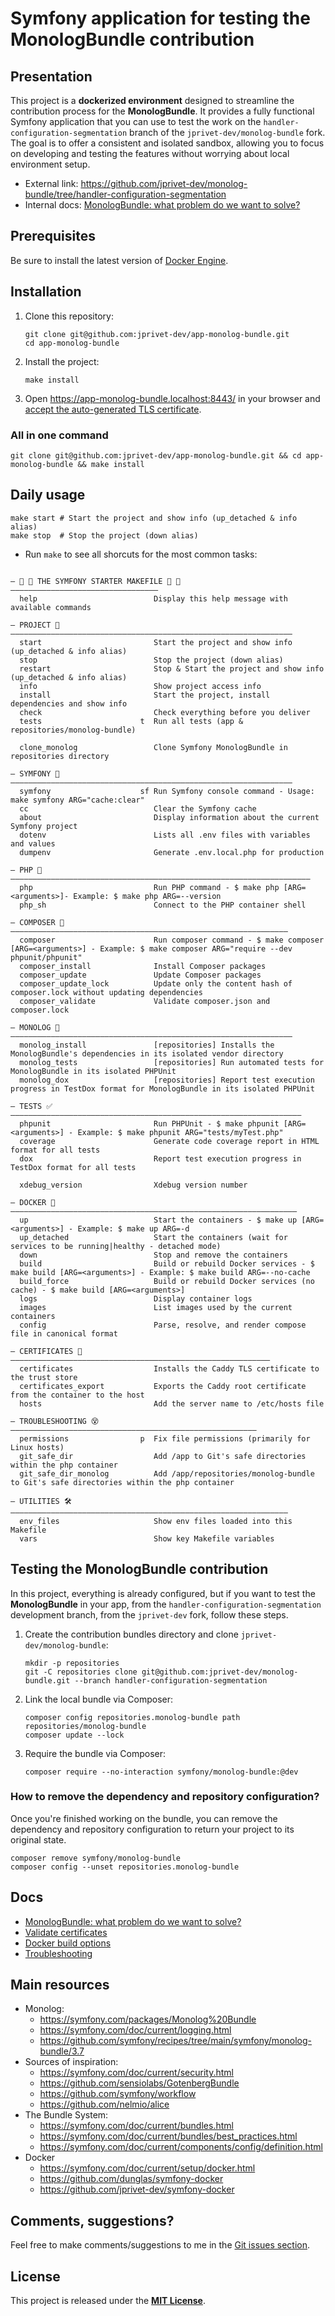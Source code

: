 # Symfony application for testing the MonologBundle contribution

## Presentation

This project is a **dockerized environment** designed to streamline the contribution process for the **MonologBundle**. It provides a fully functional Symfony application that you can use to test the work on the `handler-configuration-segmentation` branch of the `jprivet-dev/monolog-bundle` fork. The goal is to offer a consistent and isolated sandbox, allowing you to focus on developing and testing the features without worrying about local environment setup.

* External link: https://github.com/jprivet-dev/monolog-bundle/tree/handler-configuration-segmentation
* Internal docs: [MonologBundle: what problem do we want to solve?](docs/monolog.md)

## Prerequisites

Be sure to install the latest version of [Docker Engine](https://docs.docker.com/engine/install/).

## Installation

1. Clone this repository:

    ```shell
    git clone git@github.com:jprivet-dev/app-monolog-bundle.git
    cd app-monolog-bundle
    ```

2. Install the project:

    ```shell
    make install
    ```

3. Open https://app-monolog-bundle.localhost:8443/ in your browser and [accept the auto-generated TLS certificate](https://stackoverflow.com/a/15076602/1352334).

### All in one command

```shell
git clone git@github.com:jprivet-dev/app-monolog-bundle.git && cd app-monolog-bundle && make install
```

## Daily usage

```shell
make start # Start the project and show info (up_detached & info alias)
make stop  # Stop the project (down alias)
```

* Run `make` to see all shorcuts for the most common tasks:

<!-- MAKEFILE_COMMANDS_START -->

```

— 🐳 🎵 THE SYMFONY STARTER MAKEFILE 🎵 🐳 —————————————————————————————————
  help                          Display this help message with available commands

— PROJECT 🚀 ———————————————————————————————————————————————————————————————
  start                         Start the project and show info (up_detached & info alias)
  stop                          Stop the project (down alias)
  restart                       Stop & Start the project and show info (up_detached & info alias)
  info                          Show project access info
  install                       Start the project, install dependencies and show info
  check                         Check everything before you deliver
  tests                      t  Run all tests (app & repositories/monolog-bundle)

  clone_monolog                 Clone Symfony MonologBundle in repositories directory

— SYMFONY 🎵 ———————————————————————————————————————————————————————————————
  symfony                    sf Run Symfony console command - Usage: make symfony ARG="cache:clear"
  cc                            Clear the Symfony cache
  about                         Display information about the current Symfony project
  dotenv                        Lists all .env files with variables and values
  dumpenv                       Generate .env.local.php for production

— PHP 🐘 ———————————————————————————————————————————————————————————————————
  php                           Run PHP command - $ make php [ARG=<arguments>]- Example: $ make php ARG=--version
  php_sh                        Connect to the PHP container shell

— COMPOSER 🧙 ——————————————————————————————————————————————————————————————
  composer                      Run composer command - $ make composer [ARG=<arguments>] - Example: $ make composer ARG="require --dev phpunit/phpunit"
  composer_install              Install Composer packages
  composer_update               Update Composer packages
  composer_update_lock          Update only the content hash of composer.lock without updating dependencies
  composer_validate             Validate composer.json and composer.lock

— MONOLOG 📝 ———————————————————————————————————————————————————————————————
  monolog_install               [repositories] Installs the MonologBundle's dependencies in its isolated vendor directory
  monolog_tests                 [repositories] Run automated tests for MonologBundle in its isolated PHPUnit
  monolog_dox                   [repositories] Report test execution progress in TestDox format for MonologBundle in its isolated PHPUnit

— TESTS ✅ —————————————————————————————————————————————————————————————————
  phpunit                       Run PHPUnit - $ make phpunit [ARG=<arguments>] - Example: $ make phpunit ARG="tests/myTest.php"
  coverage                      Generate code coverage report in HTML format for all tests
  dox                           Report test execution progress in TestDox format for all tests

  xdebug_version                Xdebug version number

— DOCKER 🐳 ————————————————————————————————————————————————————————————————
  up                            Start the containers - $ make up [ARG=<arguments>] - Example: $ make up ARG=-d
  up_detached                   Start the containers (wait for services to be running|healthy - detached mode)
  down                          Stop and remove the containers
  build                         Build or rebuild Docker services - $ make build [ARG=<arguments>] - Example: $ make build ARG=--no-cache
  build_force                   Build or rebuild Docker services (no cache) - $ make build [ARG=<arguments>]
  logs                          Display container logs
  images                        List images used by the current containers
  config                        Parse, resolve, and render compose file in canonical format

— CERTIFICATES 🔐‍️ ——————————————————————————————————————————————————————————
  certificates                  Installs the Caddy TLS certificate to the trust store
  certificates_export           Exports the Caddy root certificate from the container to the host
  hosts                         Add the server name to /etc/hosts file

— TROUBLESHOOTING 😵️ ———————————————————————————————————————————————————————
  permissions                p  Fix file permissions (primarily for Linux hosts)
  git_safe_dir                  Add /app to Git's safe directories within the php container
  git_safe_dir_monolog          Add /app/repositories/monolog-bundle to Git's safe directories within the php container

— UTILITIES 🛠️ ——————————————————————————————————————————————————————————————
  env_files                     Show env files loaded into this Makefile
  vars                          Show key Makefile variables
```

<!-- MAKEFILE_COMMANDS_END -->

## Testing the MonologBundle contribution

In this project, everything is already configured, but if you want to test the **MonologBundle** in your app, from the `handler-configuration-segmentation` development branch, from the `jprivet-dev` fork, follow these steps.


1. Create the contribution bundles directory and clone `jprivet-dev/monolog-bundle`:

    ```shell
    mkdir -p repositories
    git -C repositories clone git@github.com:jprivet-dev/monolog-bundle.git --branch handler-configuration-segmentation
    ```

2. Link the local bundle via Composer:

    ```shell
    composer config repositories.monolog-bundle path repositories/monolog-bundle
    composer update --lock
    ```

3. Require the bundle via Composer:

    ```shell
    composer require --no-interaction symfony/monolog-bundle:@dev
    ```

### How to remove the dependency and repository configuration?

Once you're finished working on the bundle, you can remove the dependency and repository configuration to return your project to its original state.

```shell
composer remove symfony/monolog-bundle
composer config --unset repositories.monolog-bundle
```

## Docs

* [MonologBundle: what problem do we want to solve?](docs/monolog.md)
* [Validate certificates](docs/certificates.md)
* [Docker build options](docs/options.md)
* [Troubleshooting](docs%2Ftroubleshooting.md)

## Main resources

* Monolog:
  * https://symfony.com/packages/Monolog%20Bundle
  * https://symfony.com/doc/current/logging.html
  * https://github.com/symfony/recipes/tree/main/symfony/monolog-bundle/3.7
* Sources of inspiration:
  * https://symfony.com/doc/current/security.html
  * https://github.com/sensiolabs/GotenbergBundle
  * https://github.com/symfony/workflow
  * https://github.com/nelmio/alice
* The Bundle System:
  * https://symfony.com/doc/current/bundles.html
  * https://symfony.com/doc/current/bundles/best_practices.html
  * https://symfony.com/doc/current/components/config/definition.html
* Docker
  * https://symfony.com/doc/current/setup/docker.html
  * https://github.com/dunglas/symfony-docker
  * https://github.com/jprivet-dev/symfony-docker

## Comments, suggestions?

Feel free to make comments/suggestions to me in the [Git issues section](https://github.com/jprivet-dev/app-monolog-bundle/issues).

## License

This project is released under the [**MIT License**](https://github.com/jprivet-dev/app-monolog-bundle/blob/main/LICENSE).

